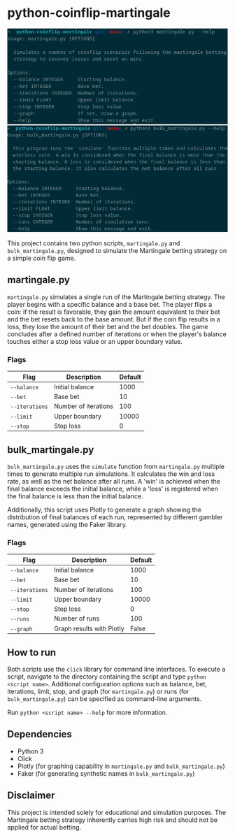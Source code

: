 # python-coinflip-martingale

![Martingale](img/martingale.png)
![Bulk Martingale](img/bulk_martingale.png)

This project contains two python scripts, `martingale.py` and `bulk_martingale.py`, designed to simulate the Martingale betting strategy on a simple coin flip game.

## martingale.py

`martingale.py` simulates a single run of the Martingale betting strategy. The player begins with a specific balance and a base bet. The player flips a coin: if the result is favorable, they gain the amount equivalent to their bet and the bet resets back to the base amount. But if the coin flip results in a loss, they lose the amount of their bet and the bet doubles. The game concludes after a defined number of iterations or when the player's balance touches either a stop loss value or an upper boundary value.

### Flags

| Flag | Description | Default |
| ---- | ----------- | ------- |
| `--balance` | Initial balance | 1000 |
| `--bet` | Base bet | 10 |
| `--iterations` | Number of iterations | 100 |
| `--limit` | Upper boundary | 10000 |
| `--stop` | Stop loss | 0 |

## bulk_martingale.py

`bulk_martingale.py` uses the `simulate` function from `martingale.py` multiple times to generate multiple run simulations. It calculates the win and loss rate, as well as the net balance after all runs. A 'win' is achieved when the final balance exceeds the initial balance, while a 'loss' is registered when the final balance is less than the initial balance. 

Additionally, this script uses Plotly to generate a graph showing the distribution of final balances of each run, represented by different gambler names, generated using the Faker library.

### Flags

| Flag | Description | Default |
| ---- | ----------- | ------- |
| `--balance` | Initial balance | 1000 |
| `--bet` | Base bet | 10 |
| `--iterations` | Number of iterations | 100 |
| `--limit` | Upper boundary | 10000 |
| `--stop` | Stop loss | 0 |
| `--runs` | Number of runs | 100 |
| `--graph` | Graph results with Plotly | False |

## How to run

Both scripts use the `click` library for command line interfaces. To execute a script, navigate to the directory containing the script and type `python <script name>`. Additional configuration options such as balance, bet, iterations, limit, stop, and graph (for `martingale.py`) or runs (for `bulk_martingale.py`) can be specified as command-line arguments.

Run `python <script name> --help` for more information.

## Dependencies

- Python 3
- Click
- Plotly (for graphing capability in `martingale.py` and `bulk_martingale.py`) 
- Faker (for generating synthetic names in `bulk_martingale.py`)

## Disclaimer

This project is intended solely for educational and simulation purposes. The Martingale betting strategy inherently carries high risk and should not be applied for actual betting.